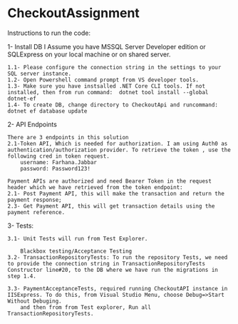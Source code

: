# CheckoutAssignment

Instructions to run the code:

1- Install DB
	I Assume you have MSSQL Server Developer edition or SQLExpress on your local machine or on shared server.
	
	1.1- Please configure the connection string in the settings to your SQL server instance.
	1.2- Open Powershell command prompt from VS developer tools. 
	1.3- Make sure you have instsalled .NET Core CLI tools. If not installed, then from run command:  dotnet tool install --global dotnet-ef
	1.4- To create DB, change directory to CheckoutApi and runcommand: dotnet ef database update 

2- API Endpoints

	There are 3 endpoints in this solution
	2.1-Token API, Which is needed for authorization. I am using Auth0 as authentication/authorization provider. To retrieve the token , use the following cred in token request.
		username: Farhana.Jabbar 
		password: Password123!

	Payment APIs are authorized and need Bearer Token in the request header which we have retrieved from the token endpoint:
	2.1- Post Payment API, this will make the transaction and return the payment response;
	2.3- Get Payment API, this will get transaction details using the payment reference.


3- Tests:

	3.1- Unit Tests will run from Test Explorer. 

		Blackbox testing/Acceptance Testing
	3.2- TransactionRepositoryTests: To run the repository Tests, we need to provide the connection string in TransactionRepositoryTests Constructor line#20, to the DB where we have run the migrations in step 1.4.

	3.3- PaymentAcceptanceTests, required running CheckoutAPI instance in IISExpress. To do this, from Visual Studio Menu, choose Debug=>Start Without Debuging.
		and then from from Test explorer, Run all TransactionRepositoryTests.
